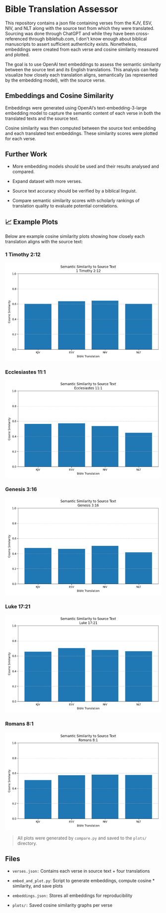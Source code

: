 # Bible Translation Assessor

This repository contains a json file containing verses from the KJV, ESV, NIV, and NLT along with the source text from which they were translated. Sourcing was done through ChatGPT and while they have been cross-referenced through biblehub.com, I don't know enough about biblical manuscripts to assert sufficient authenticity exists. Nonetheless, embeddings were created from each verse and cosine similarity measured and plotted. 

The goal is to use OpenAI text embeddings to assess the semantic similarity between the source text and its English translations. This analysis can help visualize how closely each translation aligns, semantically (as represented by the embedding model), with the source verse.

## Embeddings and Cosine Similarity 
Embeddings were generated using OpenAI’s text-embedding-3-large embedding model to capture the semantic content of each verse in both the translated texts and the source text. 

Cosine similarity was then computed between the source text embedding and each translated text embeddings. These similarity scores were plotted for each verse.

## Further Work
* More embedding models should be used and their results analysed and compared. 

* Expand dataset with more verses. 

* Source text accuracy should be verified by a biblical linguist. 

* Compare semantic similarity scores with scholarly rankings of translation quality to evaluate potential correlations.

## 📈 Example Plots

Below are example cosine similarity plots showing how closely each translation aligns with the source text:

### 1 Timothy 2:12  
![1 Timothy 2:12](plots/1_Timothy_2-12.png)

### Ecclesiastes 11:1  
![Ecclesiastes 11:1](plots/Ecclesiastes_11-1.png)

### Genesis 3:16  
![Genesis 3:16](plots/Genesis_3-16.png)

### Luke 17:21  
![Luke 17:21](plots/Luke_17-21.png)

### Romans 8:1  
![Romans 8:1](plots/Romans_8-1.png)

> All plots were generated by `compare.py` and saved to the `plots/` directory.


## Files
* `verses.json:` Contains each verse in source text + four translations

* `embed_and_plot.py`: Script to generate embeddings, compute cosine * similarity, and save plots

* `embeddings.json:` Stores all embeddings for reproducibility

* `plots/:` Saved cosine similarity graphs per verse